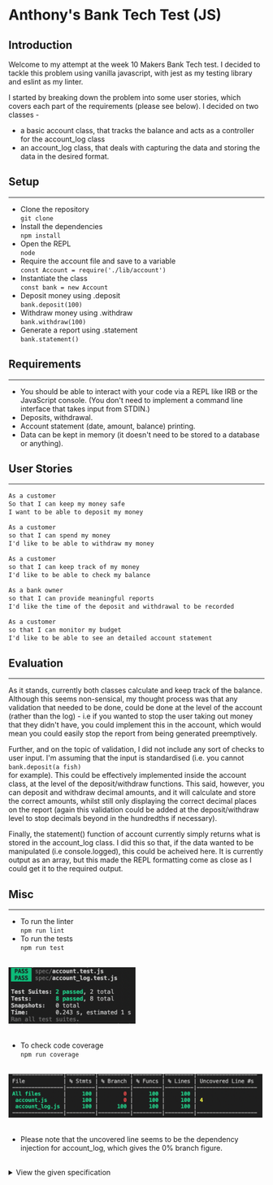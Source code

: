 # Anthony's Bank Tech Test (JS)

## Introduction

Welcome to my attempt at the week 10 Makers Bank Tech test. I decided to tackle this problem using vanilla javascript, with jest as my testing library and eslint as my linter.

I started by breaking down the problem into some user stories, which covers each part of the requirements (please see below). I decided on two classes - 
* a basic account class, that tracks the balance and acts as a controller for the account_log class
* an account_log class, that deals with capturing the data and storing the data in the desired format.

## Setup
-----

* Clone the repository  
`git clone `
* Install the dependencies  
`npm install`
* Open the REPL  
`node`
* Require the account file and save to a variable  
`const Account = require('./lib/account')`
* Instantiate the class  
`const bank = new Account`
* Deposit money using .deposit  
`bank.deposit(100)`
* Withdraw money using .withdraw  
`bank.withdraw(100)`
* Generate a report using .statement  
`bank.statement()`

## Requirements
-----

* You should be able to interact with your code via a REPL like IRB or the JavaScript console.  (You don't need to implement a command line interface that takes input from STDIN.)  
* Deposits, withdrawal.  
* Account statement (date, amount, balance) printing.  
* Data can be kept in memory (it doesn't need to be stored to a database or anything).  

## User Stories
-----
```
As a customer  
So that I can keep my money safe  
I want to be able to deposit my money  
```
```
As a customer  
so that I can spend my money   
I'd like to be able to withdraw my money  
```
```
As a customer  
so that I can keep track of my money  
I'd like to be able to check my balance  
```
```
As a bank owner
so that I can provide meaningful reports
I'd like the time of the deposit and withdrawal to be recorded
```
```
As a customer
so that I can monitor my budget
I'd like to be able to see an detailed account statement
```

## Evaluation
-----

As it stands, currently both classes calculate and keep track of the balance. Although this seems non-sensical, my thought process was that any validation that needed to be done, could be done at the level of the account (rather than the log) - i.e if you wanted to stop the user taking out money that they didn't have, you could implement this in the account, which would mean you could easily stop the report from being generated preemptively. 

Further, and on the topic of validation, I did not include any sort of checks to user input. I'm assuming that the input is standardised (i.e. you cannot  
`bank.deposit(a fish)`  
for example). This could be effectively implemented inside the account class, at the level of the deposit/withdraw functions. This said, however, you can deposit and withdraw decimal amounts, and it will calculate and store the correct amounts, whilst still only displaying the correct decimal places on the report (again this validation could be added at the deposit/withdraw level to stop decimals beyond in the hundredths if necessary).

Finally, the statement() function of account currently simply returns what is stored in the account_log class. I did this so that, if the data wanted to be manipulated (i.e console.logged), this could be acheived here. It is currently output as an array, but this made the REPL formatting come as close as I could get it to the required output.

## Misc
-----

* To run the linter  
`npm run lint`
* To run the tests  
`npm run test`  
<br>
<div>
  <img style='width:250px' src='./public/test_cov.png' />
</div>
<br>

* To check code coverage  
`npm run coverage`  
<br>
<div>
  <img style='width:500px' src='./public/coverage.png' />
</div>
<br>

* Please note that the uncovered line seems to be the dependency injection for account_log, which gives the 0% branch figure.  
<br>

<details> 
  <summary>View the given specification</summary> 
  
# Bank tech test

Today, you'll practice doing a tech test.

For most tech tests, you'll essentially have unlimited time.  This practice session is about producing the best code you can when there is a minimal time pressure.

You'll get to practice your OO design and TDD skills.

You'll work alone, and you'll also review your own code so you can practice reflecting on and improving your own work.

## Specification

### Requirements

* You should be able to interact with your code via a REPL like IRB or the JavaScript console.  (You don't need to implement a command line interface that takes input from STDIN.)
* Deposits, withdrawal.
* Account statement (date, amount, balance) printing.
* Data can be kept in memory (it doesn't need to be stored to a database or anything).

### Acceptance criteria

**Given** a client makes a deposit of 1000 on 10-01-2023  
**And** a deposit of 2000 on 13-01-2023  
**And** a withdrawal of 500 on 14-01-2023  
**When** she prints her bank statement  
**Then** she would see

```
date || credit || debit || balance
14/01/2023 || || 500.00 || 2500.00
13/01/2023 || 2000.00 || || 3000.00
10/01/2023 || 1000.00 || || 1000.00
```

## Self-assessment

Once you have completed the challenge and feel happy with your solution, here's a form to help you reflect on the quality of your code: https://docs.google.com/forms/d/1Q-NnqVObbGLDHxlvbUfeAC7yBCf3eCjTmz6GOqC9Aeo/edit
</details>